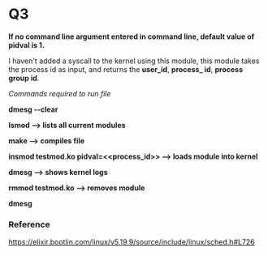 # Q3
__If no command line argument entered in command line, default value of pidval is 1.__

I haven't added a syscall to the kernel using this module, this module takes the process id as input, and returns the **user_id**, **process_ id**, **process group id**.

_Commands required to run file_

__dmesg --clear__

__lsmod --> lists all current modules__

__make --> compiles file__

__insmod testmod.ko pidval=<<process_id>> --> loads module into kernel__

__dmesg --> shows kernel logs__

__rmmod testmod.ko --> removes module__

__dmesg__

### Reference
https://elixir.bootlin.com/linux/v5.19.9/source/include/linux/sched.h#L726










